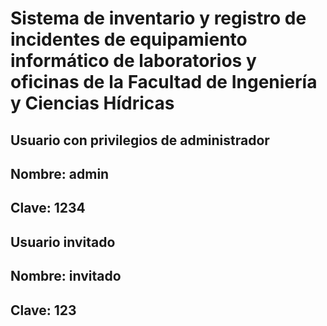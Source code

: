 # Sistema de inventario y registro de incidentes de equipamiento informático de laboratorios y oficinas de la Facultad de Ingeniería y Ciencias Hídricas

## Usuario con privilegios de administrador
## Nombre: admin
## Clave: 1234

## Usuario invitado
## Nombre: invitado
## Clave: 123

